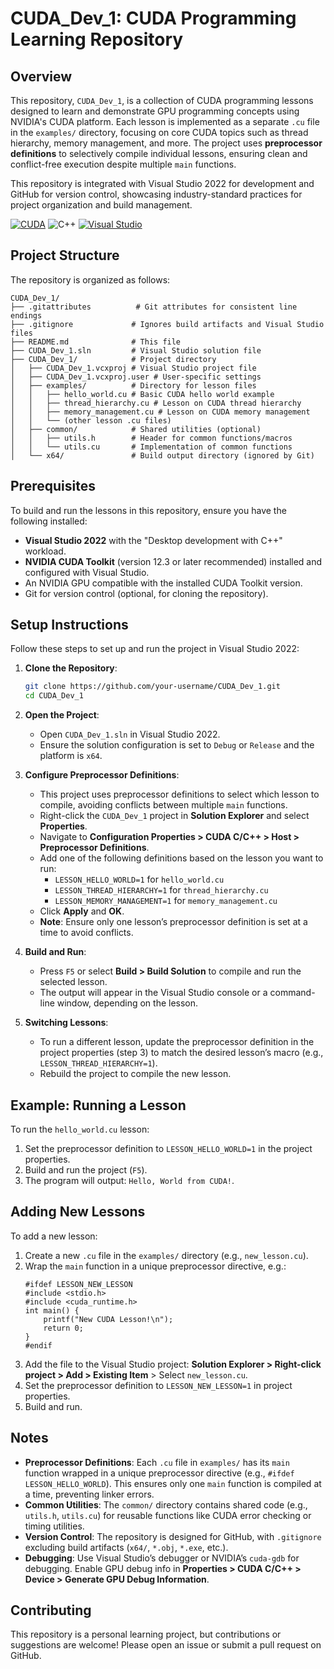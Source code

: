 # CUDA_Dev_1: CUDA Programming Learning Repository

## Overview
This repository, `CUDA_Dev_1`, is a collection of CUDA programming lessons designed to learn and demonstrate GPU programming concepts using NVIDIA's CUDA platform. Each lesson is implemented as a separate `.cu` file in the `examples/` directory, focusing on core CUDA topics such as thread hierarchy, memory management, and more. The project uses **preprocessor definitions** to selectively compile individual lessons, ensuring clean and conflict-free execution despite multiple `main` functions.

This repository is integrated with Visual Studio 2022 for development and GitHub for version control, showcasing industry-standard practices for project organization and build management.

[![CUDA](https://img.shields.io/badge/CUDA-76B900?style=for-the-badge&logo=nvidia&logoColor=white)](https://developer.nvidia.com/cuda-zone)
![C++](https://img.shields.io/badge/C++-00599C?style=for-the-badge&logo=cplusplus&logoColor=white)
[![Visual Studio](https://img.shields.io/badge/Visual_Studio-5C2D91?style=for-the-badge&logo=visualstudio&logoColor=white)](https://visualstudio.microsoft.com/)


## Project Structure
The repository is organized as follows:

```
CUDA_Dev_1/
├── .gitattributes          # Git attributes for consistent line endings
├── .gitignore             # Ignores build artifacts and Visual Studio files
├── README.md              # This file
├── CUDA_Dev_1.sln         # Visual Studio solution file
├── CUDA_Dev_1/            # Project directory
│   ├── CUDA_Dev_1.vcxproj # Visual Studio project file
│   ├── CUDA_Dev_1.vcxproj.user # User-specific settings
│   ├── examples/          # Directory for lesson files
│   │   ├── hello_world.cu # Basic CUDA hello world example
│   │   ├── thread_hierarchy.cu # Lesson on CUDA thread hierarchy
│   │   ├── memory_management.cu # Lesson on CUDA memory management
│   │   └── (other lesson .cu files)
│   ├── common/            # Shared utilities (optional)
│   │   ├── utils.h        # Header for common functions/macros
│   │   └── utils.cu       # Implementation of common functions
│   └── x64/               # Build output directory (ignored by Git)
```

## Prerequisites
To build and run the lessons in this repository, ensure you have the following installed:
- **Visual Studio 2022** with the "Desktop development with C++" workload.
- **NVIDIA CUDA Toolkit** (version 12.3 or later recommended) installed and configured with Visual Studio.
- An NVIDIA GPU compatible with the installed CUDA Toolkit version.
- Git for version control (optional, for cloning the repository).

## Setup Instructions
Follow these steps to set up and run the project in Visual Studio 2022:

1. **Clone the Repository**:
   ```bash
   git clone https://github.com/your-username/CUDA_Dev_1.git
   cd CUDA_Dev_1
   ```

2. **Open the Project**:
   - Open `CUDA_Dev_1.sln` in Visual Studio 2022.
   - Ensure the solution configuration is set to `Debug` or `Release` and the platform is `x64`.

3. **Configure Preprocessor Definitions**:
   - This project uses preprocessor definitions to select which lesson to compile, avoiding conflicts between multiple `main` functions.
   - Right-click the `CUDA_Dev_1` project in **Solution Explorer** and select **Properties**.
   - Navigate to **Configuration Properties > CUDA C/C++ > Host > Preprocessor Definitions**.
   - Add one of the following definitions based on the lesson you want to run:
     - `LESSON_HELLO_WORLD=1` for `hello_world.cu`
     - `LESSON_THREAD_HIERARCHY=1` for `thread_hierarchy.cu`
     - `LESSON_MEMORY_MANAGEMENT=1` for `memory_management.cu`
   - Click **Apply** and **OK**.
   - **Note**: Ensure only one lesson’s preprocessor definition is set at a time to avoid conflicts.

4. **Build and Run**:
   - Press `F5` or select **Build > Build Solution** to compile and run the selected lesson.
   - The output will appear in the Visual Studio console or a command-line window, depending on the lesson.

5. **Switching Lessons**:
   - To run a different lesson, update the preprocessor definition in the project properties (step 3) to match the desired lesson’s macro (e.g., `LESSON_THREAD_HIERARCHY=1`).
   - Rebuild the project to compile the new lesson.

## Example: Running a Lesson
To run the `hello_world.cu` lesson:
1. Set the preprocessor definition to `LESSON_HELLO_WORLD=1` in the project properties.
2. Build and run the project (`F5`).
3. The program will output: `Hello, World from CUDA!`.

## Adding New Lessons
To add a new lesson:
1. Create a new `.cu` file in the `examples/` directory (e.g., `new_lesson.cu`).
2. Wrap the `main` function in a unique preprocessor directive, e.g.:
   ```cuda
   #ifdef LESSON_NEW_LESSON
   #include <stdio.h>
   #include <cuda_runtime.h>
   int main() {
       printf("New CUDA Lesson!\n");
       return 0;
   }
   #endif
   ```
3. Add the file to the Visual Studio project: **Solution Explorer > Right-click project > Add > Existing Item** > Select `new_lesson.cu`.
4. Set the preprocessor definition to `LESSON_NEW_LESSON=1` in project properties.
5. Build and run.

## Notes
- **Preprocessor Definitions**: Each `.cu` file in `examples/` has its `main` function wrapped in a unique preprocessor directive (e.g., `#ifdef LESSON_HELLO_WORLD`). This ensures only one `main` function is compiled at a time, preventing linker errors.
- **Common Utilities**: The `common/` directory contains shared code (e.g., `utils.h`, `utils.cu`) for reusable functions like CUDA error checking or timing utilities.
- **Version Control**: The repository is designed for GitHub, with `.gitignore` excluding build artifacts (`x64/`, `*.obj`, `*.exe`, etc.).
- **Debugging**: Use Visual Studio’s debugger or NVIDIA’s `cuda-gdb` for debugging. Enable GPU debug info in **Properties > CUDA C/C++ > Device > Generate GPU Debug Information**.

## Contributing
This repository is a personal learning project, but contributions or suggestions are welcome! Please open an issue or submit a pull request on GitHub.

